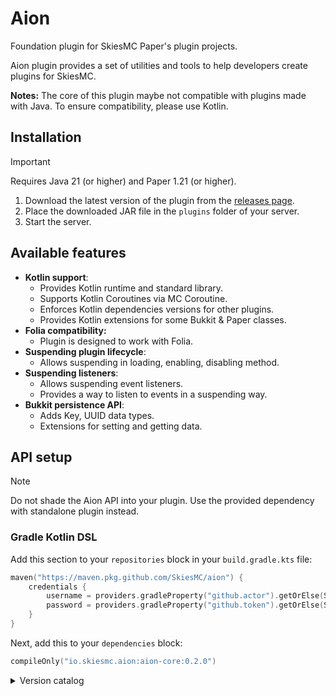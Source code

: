 [releases-page]: https://github.com/SkiesMC/aion/releases "GitHub Releases"

# Aion

Foundation plugin for SkiesMC Paper's plugin projects.

Aion plugin provides a set of utilities and tools to help developers create plugins for SkiesMC.

**Notes:** The core of this plugin maybe not compatible with plugins made with Java. To ensure compatibility, please use
Kotlin.

## Installation

> [!IMPORTANT]
> Requires Java 21 (or higher) and Paper 1.21 (or higher).

1. Download the latest version of the plugin from the [releases page][releases-page].
2. Place the downloaded JAR file in the `plugins` folder of your server.
3. Start the server.

## Available features

* **Kotlin support**:
    * Provides Kotlin runtime and standard library.
    * Supports Kotlin Coroutines via MC Coroutine.
    * Enforces Kotlin dependencies versions for other plugins.
    * Provides Kotlin extensions for some Bukkit & Paper classes.
* **Folia compatibility:**
    * Plugin is designed to work with Folia.
* **Suspending plugin lifecycle**:
    * Allows suspending in loading, enabling, disabling method.
* **Suspending listeners**:
    * Allows suspending event listeners.
    * Provides a way to listen to events in a suspending way.
* **Bukkit persistence API**:
    * Adds Key, UUID data types.
    * Extensions for setting and getting data.

## API setup

> [!NOTE]
> Do not shade the Aion API into your plugin. Use the provided dependency with standalone plugin instead.

### Gradle Kotlin DSL

Add this section to your `repositories` block in your `build.gradle.kts` file:

```kotlin
maven("https://maven.pkg.github.com/SkiesMC/aion") {
    credentials {
        username = providers.gradleProperty("github.actor").getOrElse(System.getenv("GITHUB_ACTOR"))
        password = providers.gradleProperty("github.token").getOrElse(System.getenv("GITHUB_TOKEN"))
    }
}
```

Next, add this to your `dependencies` block:

```kotlin
compileOnly("io.skiesmc.aion:aion-core:0.2.0")
```

<details>
<summary>Version catalog</summary>

Add this to your `versions` block in your `gradle/libs.versions.toml` file:

```toml
aion = "0.2.0"
```

Next, add this to your `libraries` block in your `gradle/libs.versions.toml` file:

```toml
aion-core = { module = "io.skiesmc.aion:aion-core", version.ref = "aion" }
```

Finally, add this to your `dependencies` block in your `build.gradle.kts` file:

```kotlin
compileOnly(libs.aion.core)
```

</details>
